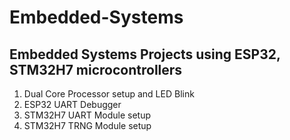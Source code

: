 # Embedded-Systems

  ## Embedded Systems Projects using ESP32, STM32H7 microcontrollers


  1. Dual Core Processor setup and LED Blink
  2. ESP32 UART Debugger
  3. STM32H7 UART Module setup
  4. STM32H7 TRNG Module setup
